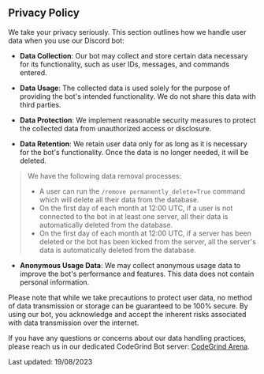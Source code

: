 ## Privacy Policy

We take your privacy seriously. This section outlines how we handle user data when you use our Discord bot:

- **Data Collection**: Our bot may collect and store certain data necessary for its functionality, such as user IDs, messages, and commands entered.

- **Data Usage**: The collected data is used solely for the purpose of providing the bot's intended functionality. We do not share this data with third parties.

- **Data Protection**: We implement reasonable security measures to protect the collected data from unauthorized access or disclosure.

- **Data Retention**: We retain user data only for as long as it is necessary for the bot's functionality. Once the data is no longer needed, it will be deleted.

> We have the following data removal processes:
>    - A user can run the `/remove permanently_delete=True` command which will delete all their data from the database.
>    - On the first day of each month at 12:00 UTC, if a user is not connected to the bot in at least one server, all their data is automatically deleted from the database.
>    - On the first day of each month at 12:00 UTC, if a server has been deleted or the bot has been kicked from the server, all the server's data is automatically deleted from the database.

- **Anonymous Usage Data**: We may collect anonymous usage data to improve the bot's performance and features. This data does not contain personal information.

Please note that while we take precautions to protect user data, no method of data transmission or storage can be guaranteed to be 100% secure. By using our bot, you acknowledge and accept the inherent risks associated with data transmission over the internet.

If you have any questions or concerns about our data handling practices, please reach us in our dedicated CodeGrind Bot server: [CodeGrind Arena](https://discord.com/invite/T4xRgssgu9).

Last updated: 19/08/2023
